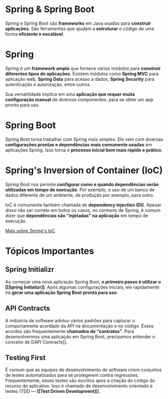 # Spring & Spring Boot
Spring e Spring Boot são **frameworks** em Java usados para **construir aplicações**. São ferramentas que ajudam a **estruturar** o código de uma forma **eficiente e escalável**.
# Spring
Spring é um **framework amplo** que fornece vários módulos para **construir diferentes tipos de aplicações**. Existem módulos como **Spring MVC** para aplicação web, **Spring Data** para acesso a dados, **Spring Security** para autenticação e autorização, entre outros.

Sua versatilidade implica em uma **aplicação que requer muita configuração manual** de diversos componentes, para se obter um app pronto para uso.
# Spring Boot
Spring Boot torna trabalhar com Spring mais simples. Ele vem com diversas **configurações prontas e dependências mais comumente usadas** em aplicações Spring. Isso torna o **processo inicial bem mais rápido e prático**.
# Spring's Inversion of Container (IoC)
Spring Boot nos permite **configurar como e quando dependências serão utilizadas em tempo de execução**. Por exemplo, o uso de um banco de dados diferente de um ambiente, de produção por exemplo, para outro. 

IoC é comumente também chamada de **dependency injection (DI)**. Apesar disso não ser correto em todos os casos, no contexto de Spring, é comum dizer que **dependências são "injetadas" na aplicação** em tempo de execução.

[Mais sobre Spring's IoC](https://docs.spring.io/spring-framework/reference/core/beans.html)

# Tópicos Importantes
## Spring Initializr
Ao começar uma nova aplicação Spring Boot, **o primeiro passo é utilizar o [[Spring Initializr]]**. Após algumas configurações iniciais, ele rapidamente irá **gerar uma aplicação Spring Boot pronta para uso**.
## API Contracts
A indústria de software adotou vários padrões para capturar o comportamento acordado da API na documentação e no código. Esses acordos são frequentemente **chamados de “contratos”**. Para desenvolvermos uma aplicação em Spring Boot, precisamos entender o conceito de [[API Contracts]].
## Testing First
É comum que as equipes de desenvolvimento de software criem conjuntos de testes automatizados para se protegerem contra regressões. Frequentemente, esses testes são escritos após a criação do código do recurso do aplicativo. Isso é chamado de desenvolvimento orientado a testes (TDD — **[[Test Driven Development]]**).